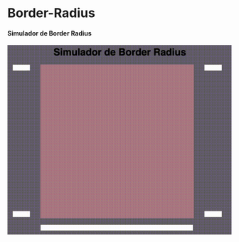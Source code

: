 # Border-Radius
#### Simulador de Border Radius

![Simulador de Border Radius](https://github.com/fernandocarelle/Border-Radius/blob/master/borderradiusG.gif)
